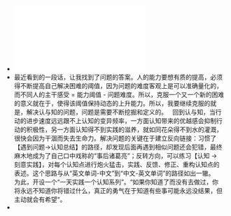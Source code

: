 - ![减压脑科学 三个月甩掉压力性肥胖、失眠、焦躁的简明科学.pdf](../assets/减压脑科学_三个月甩掉压力性肥胖、失眠、焦躁的简明科学_1665889713397_0.pdf)
- ​最近看到的一段话，让我找到了问题的答案。人的能力要想有质的提高，必须得不断提高自己解决困难的阈值，因为问题的难度客观上是可以准确量化的，而不同人的主干感受 = 能力阈值 - 问题难度。所以，克服一个又一个新的困难的意义就在于，使得该阈值保持动态的上升能力。所以，我要继续克服的就是，解决认与知的问题，问题是需要不断挖掘和定义的。   回到认与知，当行动的进步速度远远跟不上认知的变异频率，一方面认知带来的优越感会抑制行动的积极性，另一方面认知得不到实践的滋养，就如同花朵得不到水的灌溉，很快会因为干涸而失去生命力。解决问题的关键在于建立反向链接：习惯了【遇到问题->认知总结】的路径，却发现后面再遇到相似问题还会犯错，最终麻木地成为了自己口中戏称的“事后诸葛亮”；反转方向，可以练习【认知 -> 刻意实践】，对每个认知点进行炮火猛击，实践、反馈、修正、重构认知点的表述。这个思路与从“英文单词-中文”到“中文-英文单词”的路径如出一辙。    ​为此，开设一个“一天实践一个认知系列”。“如果你知道了而没有去做过，你将永远不知道你将错过什么，真正的勇气在于知道有些事可能永远没结果，但主动就会有希望“。
-